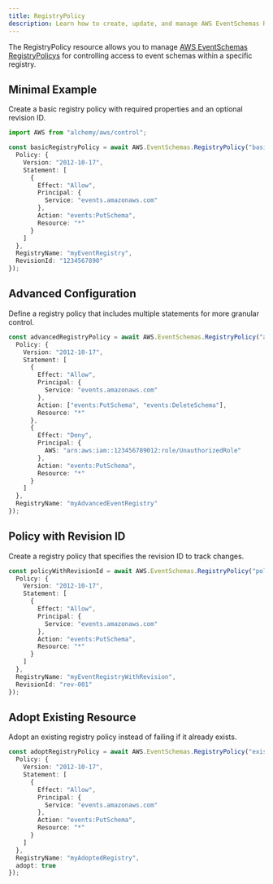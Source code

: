 ```yaml
---
title: RegistryPolicy
description: Learn how to create, update, and manage AWS EventSchemas RegistryPolicys using Alchemy Cloud Control.
---
```



The RegistryPolicy resource allows you to manage [AWS EventSchemas RegistryPolicys](https://docs.aws.amazon.com/eventschemas/latest/userguide/) for controlling access to event schemas within a specific registry.

## Minimal Example

Create a basic registry policy with required properties and an optional revision ID.

```ts
import AWS from "alchemy/aws/control";

const basicRegistryPolicy = await AWS.EventSchemas.RegistryPolicy("basicPolicy", {
  Policy: {
    Version: "2012-10-17",
    Statement: [
      {
        Effect: "Allow",
        Principal: {
          Service: "events.amazonaws.com"
        },
        Action: "events:PutSchema",
        Resource: "*"
      }
    ]
  },
  RegistryName: "myEventRegistry",
  RevisionId: "1234567890"
});
```

## Advanced Configuration

Define a registry policy that includes multiple statements for more granular control.

```ts
const advancedRegistryPolicy = await AWS.EventSchemas.RegistryPolicy("advancedPolicy", {
  Policy: {
    Version: "2012-10-17",
    Statement: [
      {
        Effect: "Allow",
        Principal: {
          Service: "events.amazonaws.com"
        },
        Action: ["events:PutSchema", "events:DeleteSchema"],
        Resource: "*"
      },
      {
        Effect: "Deny",
        Principal: {
          AWS: "arn:aws:iam::123456789012:role/UnauthorizedRole"
        },
        Action: "events:PutSchema",
        Resource: "*"
      }
    ]
  },
  RegistryName: "myAdvancedEventRegistry"
});
```

## Policy with Revision ID

Create a registry policy that specifies the revision ID to track changes.

```ts
const policyWithRevisionId = await AWS.EventSchemas.RegistryPolicy("policyWithRevisionId", {
  Policy: {
    Version: "2012-10-17",
    Statement: [
      {
        Effect: "Allow",
        Principal: {
          Service: "events.amazonaws.com"
        },
        Action: "events:PutSchema",
        Resource: "*"
      }
    ]
  },
  RegistryName: "myEventRegistryWithRevision",
  RevisionId: "rev-001"
});
```

## Adopt Existing Resource

Adopt an existing registry policy instead of failing if it already exists.

```ts
const adoptRegistryPolicy = await AWS.EventSchemas.RegistryPolicy("existingPolicy", {
  Policy: {
    Version: "2012-10-17",
    Statement: [
      {
        Effect: "Allow",
        Principal: {
          Service: "events.amazonaws.com"
        },
        Action: "events:PutSchema",
        Resource: "*"
      }
    ]
  },
  RegistryName: "myAdoptedRegistry",
  adopt: true
});
```
